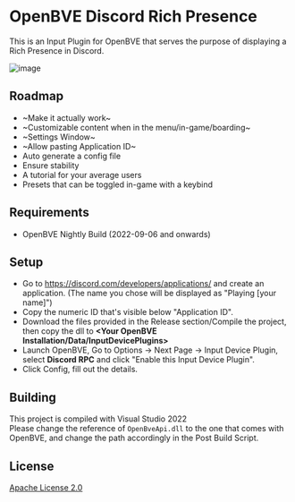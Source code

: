 # OpenBVE Discord Rich Presence
This is an Input Plugin for OpenBVE that serves the purpose of displaying a Rich Presence in Discord.  

![image](https://user-images.githubusercontent.com/28094366/193469301-118309fd-5bb7-47b8-9cb7-6250d8924fef.png)

## Roadmap
- ~Make it actually work~
- ~Customizable content when in the menu/in-game/boarding~
- ~Settings Window~
- ~Allow pasting Application ID~
- Auto generate a config file
- Ensure stability
- A tutorial for your average users
- Presets that can be toggled in-game with a keybind

## Requirements
- OpenBVE Nightly Build (2022-09-06 and onwards)

## Setup
- Go to https://discord.com/developers/applications/ and create an application. (The name you chose will be displayed as "Playing [your name]")
- Copy the numeric ID that's visible below "Application ID".
- Download the files provided in the Release section/Compile the project, then copy the dll to **<Your OpenBVE Installation/Data/InputDevicePlugins>**
- Launch OpenBVE, Go to Options -> Next Page -> Input Device Plugin, select **Discord RPC** and click "Enable this Input Device Plugin".
- Click Config, fill out the details.

## Building
This project is compiled with Visual Studio 2022  
Please change the reference of `OpenBveApi.dll` to the one that comes with OpenBVE, and change the path accordingly in the Post Build Script.

## License
[Apache License 2.0](https://www.apache.org/licenses/LICENSE-2.0.txt)
